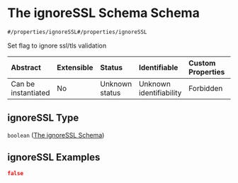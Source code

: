 # The ignoreSSL Schema Schema

```txt
#/properties/ignoreSSL#/properties/ignoreSSL
```

Set flag to ignore ssl/tls validation

| Abstract            | Extensible | Status         | Identifiable            | Custom Properties | Additional Properties | Access Restrictions | Defined In                                                        |
| :------------------ | :--------- | :------------- | :---------------------- | :---------------- | :-------------------- | :------------------ | :---------------------------------------------------------------- |
| Can be instantiated | No         | Unknown status | Unknown identifiability | Forbidden         | Allowed               | none                | [values.schema.json\*](values.schema.json "open original schema") |

## ignoreSSL Type

`boolean` ([The ignoreSSL Schema](values-properties-the-ignoressl-schema.md))

## ignoreSSL Examples

```json
false
```
